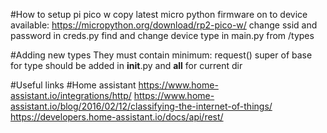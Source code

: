 #How to setup pi pico w
    copy latest micro python firmware on to device available: https://micropython.org/download/rp2-pico-w/
    change ssid and password in creds.py
    find and change device type in main.py from /types

#Adding new types
    They must contain minimum:
        request()
        super of base for type
    should be added in __init__.py and __all__ for current dir

#Useful links
    #Home assistant
    https://www.home-assistant.io/integrations/http/
    https://www.home-assistant.io/blog/2016/02/12/classifying-the-internet-of-things/
    https://developers.home-assistant.io/docs/api/rest/
